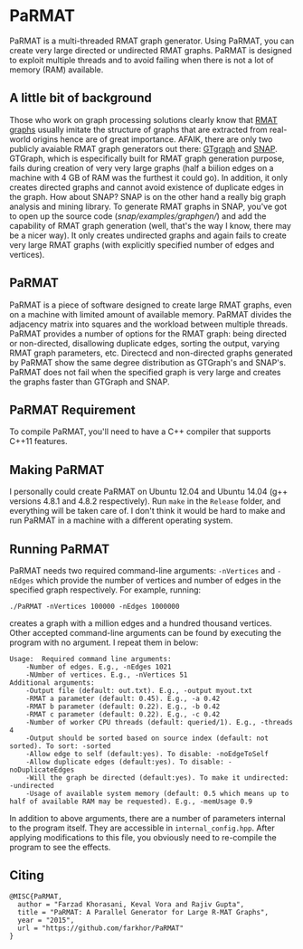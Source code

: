 PaRMAT
======

PaRMAT is a multi-threaded RMAT graph generator. Using PaRMAT, you can create very large directed or undirected RMAT graphs. PaRMAT is designed to exploit multiple threads and to avoid failing when there is not a lot of memory (RAM) available.


A little bit of background
-------------------

Those who work on graph processing solutions clearly know that [RMAT graphs](http://epubs.siam.org/doi/pdf/10.1137/1.9781611972740.43) usually imitate the structure of graphs that are extracted from real-world origins hence are of great importance. AFAIK, there are only two publicly avaiable RMAT graph generators out there: [GTgraph](http://www.cse.psu.edu/~madduri/software/GTgraph/) and [SNAP](http://snap.stanford.edu/snap/download.html). GTGraph, which is especifically built for RMAT graph generation purpose, fails during creation of very very large graphs (half a biilion edges on a machine with 4 GB of RAM was the furthest it could go). In addition, it only creates directed graphs and cannot avoid existence of duplicate edges in the graph. How about SNAP? SNAP is on the other hand a really big graph analysis and mining library. To generate RMAT graphs in SNAP, you've got to open up the source code (*snap/examples/graphgen/*) and add the capability of RMAT graph generation (well, that's the way I know, there may be a nicer way). It only creates undirected graphs and again fails to create very large RMAT graphs (with explicitly specified number of edges and vertices).


PaRMAT
---------------
PaRMAT is a piece of software designed to create large RMAT graphs, even on a machine with limited amount of available memory. PaRMAT divides the adjacency matrix into squares and the workload between multiple threads. PaRMAT provides a number of options for the RMAT graph: being directed or non-directed, disallowing duplicate edges, sorting the output, varying RMAT graph parameters, etc. Directecd and non-directed graphs generated by PaRMAT show the same degree distribution as GTGraph's and SNAP's. PaRMAT does not fail when the specified graph is very large and creates the graphs faster than GTGraph and SNAP.


PaRMAT Requirement
---------------------
To compile PaRMAT, you'll need to have a C++ compiler that supports C++11 features. 


Making PaRMAT
------------------
I personally could create PaRMAT on Ubuntu 12.04 and Ubuntu 14.04 (g++ versions 4.8.1 and 4.8.2 respectively). Run `make` in the `Release` folder, and everything will be taken care of. I don't think it would be hard to make and run PaRMAT in a machine with a different operating system.


Running PaRMAT
------------------
PaRMAT needs two required command-line arguments: `-nVertices` and `-nEdges` which provide the number of vertices and number of edges in the specified graph respectively. For example, running:
    
    ./PaRMAT -nVertices 100000 -nEdges 1000000
    
creates a graph with a million edges and a hundred thousand vertices. Other accepted command-line arguments can be found by executing the program with no argument. I repeat them in below:

	Usage: 	Required command line arguments:
		-Number of edges. E.g., -nEdges 1021
		-NUmber of vertices. E.g., -nVertices 51
	Additional arguments:
		-Output file (default: out.txt). E.g., -output myout.txt
		-RMAT a parameter (default: 0.45). E.g., -a 0.42
		-RMAT b parameter (default: 0.22). E.g., -b 0.42
		-RMAT c parameter (default: 0.22). E.g., -c 0.42
		-Number of worker CPU threads (default: queried/1). E.g., -threads 4
		-Output should be sorted based on source index (default: not sorted). To sort: -sorted
		-Allow edge to self (default:yes). To disable: -noEdgeToSelf
		-Allow duplicate edges (default:yes). To disable: -noDuplicateEdges
		-Will the graph be directed (default:yes). To make it undirected: -undirected
		-Usage of available system memory (default: 0.5 which means up to half of available RAM may be requested). E.g., -memUsage 0.9

In addition to above arguments, there are a number of parameters internal to the program itself. They are accessible in `internal_config.hpp`. After applying modifications to this file, you obviously need to re-compile the program to see the effects.


Citing
------------------
```shell
@MISC{PaRMAT,
  author = "Farzad Khorasani, Keval Vora and Rajiv Gupta",
  title = "PaRMAT: A Parallel Generator for Large R-MAT Graphs",
  year = "2015",
  url = "https://github.com/farkhor/PaRMAT"
}
```


